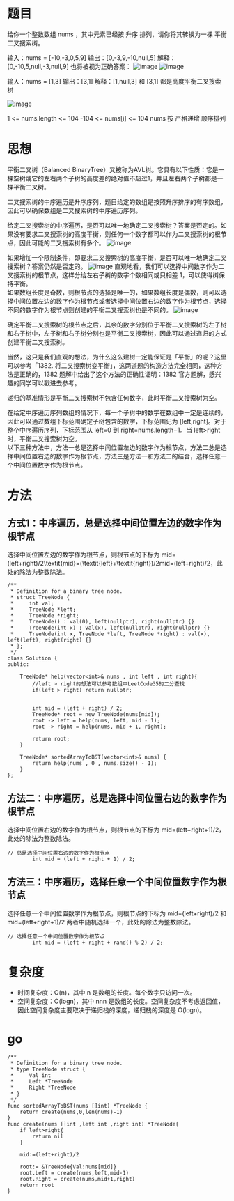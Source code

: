 # 题目

给你一个整数数组 nums ，其中元素已经按 升序 排列，请你将其转换为一棵 平衡 二叉搜索树。



输入：nums = [-10,-3,0,5,9]
输出：[0,-3,9,-10,null,5]
解释：[0,-10,5,null,-3,null,9] 也将被视为正确答案：
![image](https://github.com/17230592226/LeetCode/assets/57279736/cb4319f4-a997-48f2-a15d-9b2407688297)
![image](https://github.com/17230592226/LeetCode/assets/57279736/714385db-5f29-46a4-a862-6f925241fcfd)

输入：nums = [1,3]
输出：[3,1]
解释：[1,null,3] 和 [3,1] 都是高度平衡二叉搜索树

![image](https://github.com/17230592226/LeetCode/assets/57279736/6d89293e-8d5b-44d9-9dae-99b878167112)

1 <= nums.length <= 104
-104 <= nums[i] <= 104
nums 按 严格递增 顺序排列

# 思想

平衡二叉树（Balanced BinaryTree）又被称为AVL树。它具有以下性质：它是一棵空树或它的左右两个子树的高度差的绝对值不超过1，并且左右两个子树都是一棵平衡二叉树。</br>

二叉搜索树的中序遍历是升序序列，题目给定的数组是按照升序排序的有序数组，因此可以确保数组是二叉搜索树的中序遍历序列。</br>

给定二叉搜索树的中序遍历，是否可以唯一地确定二叉搜索树？答案是否定的。如果没有要求二叉搜索树的高度平衡，则任何一个数字都可以作为二叉搜索树的根节点，因此可能的二叉搜索树有多个。
![image](https://github.com/17230592226/LeetCode/assets/57279736/3b07af1f-2a67-4aae-8007-758196a44861)

如果增加一个限制条件，即要求二叉搜索树的高度平衡，是否可以唯一地确定二叉搜索树？答案仍然是否定的。
![image](https://github.com/17230592226/LeetCode/assets/57279736/74a344ec-e370-4836-bc78-36d056be33d0)
直观地看，我们可以选择中间数字作为二叉搜索树的根节点，这样分给左右子树的数字个数相同或只相差 1，可以使得树保持平衡。</br>
如果数组长度是奇数，则根节点的选择是唯一的，如果数组长度是偶数，则可以选择中间位置左边的数字作为根节点或者选择中间位置右边的数字作为根节点，选择不同的数字作为根节点则创建的平衡二叉搜索树也是不同的。
![image](https://github.com/17230592226/LeetCode/assets/57279736/1a1ee392-de58-4da4-b58f-460832ebe0b3)

确定平衡二叉搜索树的根节点之后，其余的数字分别位于平衡二叉搜索树的左子树和右子树中，左子树和右子树分别也是平衡二叉搜索树，因此可以通过递归的方式创建平衡二叉搜索树。

当然，这只是我们直观的想法，为什么这么建树一定能保证是「平衡」的呢？这里可以参考「1382. 将二叉搜索树变平衡」，这两道题的构造方法完全相同，这种方法是正确的，1382 题解中给出了这个方法的正确性证明：1382 官方题解，感兴趣的同学可以戳进去参考。

递归的基准情形是平衡二叉搜索树不包含任何数字，此时平衡二叉搜索树为空。

在给定中序遍历序列数组的情况下，每一个子树中的数字在数组中一定是连续的，因此可以通过数组下标范围确定子树包含的数字，下标范围记为 [left,right]。对于整个中序遍历序列，下标范围从 left=0 到 right=nums.length−1。当 left>right 时，平衡二叉搜索树为空。
</br>
以下三种方法中，方法一总是选择中间位置左边的数字作为根节点，方法二总是选择中间位置右边的数字作为根节点，方法三是方法一和方法二的结合，选择任意一个中间位置数字作为根节点。


# 方法
## 方式1：中序遍历，总是选择中间位置左边的数字作为根节点
选择中间位置左边的数字作为根节点，则根节点的下标为 mid=(left+right)/2\textit{mid}=(\textit{left}+\textit{right})/2mid=(left+right)/2，此处的除法为整数除法。
```
/**
 * Definition for a binary tree node.
 * struct TreeNode {
 *     int val;
 *     TreeNode *left;
 *     TreeNode *right;
 *     TreeNode() : val(0), left(nullptr), right(nullptr) {}
 *     TreeNode(int x) : val(x), left(nullptr), right(nullptr) {}
 *     TreeNode(int x, TreeNode *left, TreeNode *right) : val(x), left(left), right(right) {}
 * };
 */
class Solution {
public:

    TreeNode* help(vector<int>& nums , int left , int right){
        //left > right的想法可以参考数组中LeetCode35的二分查找
        if(left > right) return nullptr;

        
        int mid = (left + right) / 2;
        TreeNode* root = new TreeNode(nums[mid]);
        root -> left = help(nums, left, mid - 1);
        root -> right = help(nums, mid + 1, right);

        return root;
    }

    TreeNode* sortedArrayToBST(vector<int>& nums) {
        return help(nums , 0 , nums.size() - 1);
    }
};
```
## 方法二：中序遍历，总是选择中间位置右边的数字作为根节点
选择中间位置右边的数字作为根节点，则根节点的下标为 mid=(left+right+1)/2，此处的除法为整数除法。
```
// 总是选择中间位置右边的数字作为根节点
        int mid = (left + right + 1) / 2;
```


## 方法三：中序遍历，选择任意一个中间位置数字作为根节点
选择任意一个中间位置数字作为根节点，则根节点的下标为 mid=(left+right)/2 和 mid=(left+right+1)/2 两者中随机选择一个，此处的除法为整数除法。

```
// 选择任意一个中间位置数字作为根节点
        int mid = (left + right + rand() % 2) / 2;
```

# 复杂度
- 时间复杂度：O(n)，其中 n 是数组的长度。每个数字只访问一次。
- 空间复杂度：O(log⁡n)，其中 nnn 是数组的长度。空间复杂度不考虑返回值，因此空间复杂度主要取决于递归栈的深度，递归栈的深度是 O(log⁡n)。

# go
```
/**
 * Definition for a binary tree node.
 * type TreeNode struct {
 *     Val int
 *     Left *TreeNode
 *     Right *TreeNode
 * }
 */
func sortedArrayToBST(nums []int) *TreeNode {
    return create(nums,0,len(nums)-1)
}
func create(nums []int ,left int ,right int) *TreeNode{
    if left>right{
        return nil
    }
    
    mid:=(left+right)/2

    root:= &TreeNode{Val:nums[mid]}
    root.Left = create(nums,left,mid-1)
    root.Right = create(nums,mid+1,right)
    return root
}
```
